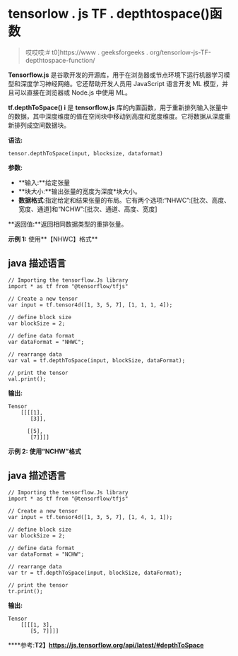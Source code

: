 # tensorlow . js TF . depthtospace()函数

> 哎哎哎:# t0]https://www . geeksforgeeks . org/tensorlow-js-TF-depthtospace-function/

**Tensorflow.js** 是谷歌开发的开源库，用于在浏览器或节点环境下运行机器学习模型和深度学习神经网络。它还帮助开发人员用 JavaScript 语言开发 ML 模型，并且可以直接在浏览器或 Node.js 中使用 ML。

**tf.depthToSpace() i** 是 **tensorflow.js** 库的内置函数，用于重新排列输入张量中的数据，其中深度维度的值在空间块中移动到高度和宽度维度。它将数据从深度重新排列成空间数据块。

**语法:**

```
tensor.depthToSpace(input, blocksize, dataformat)
```

**参数:**

*   **输入:**给定张量
*   **块大小:**输出张量的宽度为深度*块大小。
*   **数据格式**:指定给定和结果张量的布局。它有两个选项:“NHWC”:[批次、高度、宽度、通道]和“NCHW”:[批次、通道、高度、宽度]

**返回值:**返回相同数据类型的重排张量。

**示例 1:** 使用**【NHWC】格式**

## **java 描述语言**

```
// Importing the tensorflow.Js library
import * as tf from "@tensorflow/tfjs"

// Create a new tensor
var input = tf.tensor4d([1, 3, 5, 7], [1, 1, 1, 4]);

// define block size
var blockSize = 2;

// define data format
var dataFormat = "NHWC";

// rearrange data
var val = tf.depthToSpace(input, blockSize, dataFormat);

// print the tensor
val.print();
```

****输出:****

```
Tensor
    [[[[1],
       [3]],

      [[5],
       [7]]]]
```

****示例 2:** 使用“NCHW”格式**

## **java 描述语言**

```
// Importing the tensorflow.Js library
import * as tf from "@tensorflow/tfjs"

// Create a new tensor
var input = tf.tensor4d([1, 3, 5, 7], [1, 4, 1, 1]);

// define block size
var blockSize = 2;

// define data format
var dataFormat = "NCHW";

// rearrange data
var tr = tf.depthToSpace(input, blockSize, dataFormat);

// print the tensor
tr.print();
```

 ****输出:****

```
Tensor
    [[[[1, 3],
       [5, 7]]]]
```

****参考:**T2】https://js.tensorflow.org/api/latest/#depthToSpace**